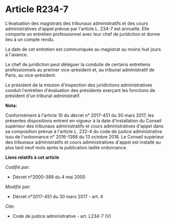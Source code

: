 # Article R234-7

L'évaluation des magistrats des tribunaux administratifs et des cours administratives d'appel prévue par l'article L. 234-7
est annuelle. Elle comporte un entretien professionnel avec leur chef de juridiction et donne lieu à un compte rendu. 

La date de cet entretien est communiquée au magistrat au moins huit jours à l'avance. 

Le chef de juridiction peut déléguer la conduite de certains entretiens professionnels au premier vice-président et, au
tribunal administratif de Paris, au vice-président. 

Le président de la mission d'inspection des juridictions administratives conduit l'entretien d'évaluation des présidents
exerçant les fonctions de président d'un tribunal administratif.

**Nota:**

Conformément à l'article 10 du décret n° 2017-451 du 30 mars 2017, les présentes dispositions entrent en vigueur à la date
d'installation du Conseil supérieur des tribunaux administratifs et cours administratives d'appel dans sa composition prévue
à l'article L. 232-4 du code de justice administrative issu de l'ordonnance n° 2016-1366 du 13 octobre 2016. Le Conseil
supérieur des tribunaux administratifs et cours administratives d'appel est installé au plus tard neuf mois après la
publication ladite ordonnance.

**Liens relatifs à cet article**

_Codifié par_:

  - Décret n°2000-389 du 4 mai 2000

_Modifié par_:

  - Décret n°2017-451 du 30 mars 2017 - art. 4

_Cite_:

  - Code de justice administrative - art. L234-7 (V)
